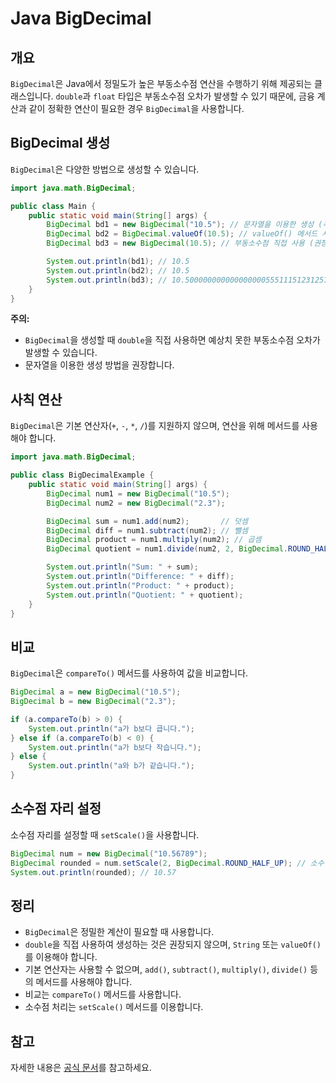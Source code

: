 # Java BigDecimal

## 개요
`BigDecimal`은 Java에서 정밀도가 높은 부동소수점 연산을 수행하기 위해 제공되는 클래스입니다. `double`과 `float` 타입은 부동소수점 오차가 발생할 수 있기 때문에, 금융 계산과 같이 정확한 연산이 필요한 경우 `BigDecimal`을 사용합니다.

## BigDecimal 생성
`BigDecimal`은 다양한 방법으로 생성할 수 있습니다.

```java
import java.math.BigDecimal;

public class Main {
    public static void main(String[] args) {
        BigDecimal bd1 = new BigDecimal("10.5"); // 문자열을 이용한 생성 (추천)
        BigDecimal bd2 = BigDecimal.valueOf(10.5); // valueOf() 메서드 사용
        BigDecimal bd3 = new BigDecimal(10.5); // 부동소수점 직접 사용 (권장되지 않음)

        System.out.println(bd1); // 10.5
        System.out.println(bd2); // 10.5
        System.out.println(bd3); // 10.50000000000000000055511151231257827021181583404541015625
    }
}
```

**주의:**
- `BigDecimal`을 생성할 때 `double`을 직접 사용하면 예상치 못한 부동소수점 오차가 발생할 수 있습니다.
- 문자열을 이용한 생성 방법을 권장합니다.

## 사칙 연산
`BigDecimal`은 기본 연산자(`+`, `-`, `*`, `/`)를 지원하지 않으며, 연산을 위해 메서드를 사용해야 합니다.

```java
import java.math.BigDecimal;

public class BigDecimalExample {
    public static void main(String[] args) {
        BigDecimal num1 = new BigDecimal("10.5");
        BigDecimal num2 = new BigDecimal("2.3");

        BigDecimal sum = num1.add(num2);       // 덧셈
        BigDecimal diff = num1.subtract(num2); // 뺄셈
        BigDecimal product = num1.multiply(num2); // 곱셈
        BigDecimal quotient = num1.divide(num2, 2, BigDecimal.ROUND_HALF_UP); // 나눗셈 (소수점 2자리 반올림)

        System.out.println("Sum: " + sum);
        System.out.println("Difference: " + diff);
        System.out.println("Product: " + product);
        System.out.println("Quotient: " + quotient);
    }
}
```

## 비교
`BigDecimal`은 `compareTo()` 메서드를 사용하여 값을 비교합니다.

```java
BigDecimal a = new BigDecimal("10.5");
BigDecimal b = new BigDecimal("2.3");

if (a.compareTo(b) > 0) {
    System.out.println("a가 b보다 큽니다.");
} else if (a.compareTo(b) < 0) {
    System.out.println("a가 b보다 작습니다.");
} else {
    System.out.println("a와 b가 같습니다.");
}
```

## 소수점 자리 설정
소수점 자리를 설정할 때 `setScale()`을 사용합니다.

```java
BigDecimal num = new BigDecimal("10.56789");
BigDecimal rounded = num.setScale(2, BigDecimal.ROUND_HALF_UP); // 소수점 둘째 자리에서 반올림
System.out.println(rounded); // 10.57
```

## 정리
- `BigDecimal`은 정밀한 계산이 필요할 때 사용합니다.
- `double`을 직접 사용하여 생성하는 것은 권장되지 않으며, `String` 또는 `valueOf()`를 이용해야 합니다.
- 기본 연산자는 사용할 수 없으며, `add()`, `subtract()`, `multiply()`, `divide()` 등의 메서드를 사용해야 합니다.
- 비교는 `compareTo()` 메서드를 사용합니다.
- 소수점 처리는 `setScale()` 메서드를 이용합니다.

## 참고
자세한 내용은 [공식 문서](https://docs.oracle.com/en/java/javase/11/docs/api/java.base/java/math/BigDecimal.html)를 참고하세요.


